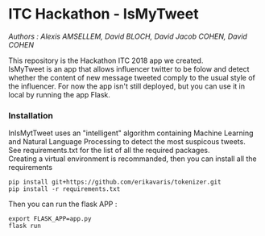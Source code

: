 # ITC Hackathon - IsMyTweet



*Authors : Alexis AMSELLEM, David BLOCH, David Jacob COHEN, David COHEN*

This repository is the Hackathon ITC 2018 app we created.  
IsMyTweet is an app that allows influencer twitter to be folow and detect whether the content of new message tweeted comply to the usual style of the influencer.
For now the app isn't still deployed, but you can use it in local by running the app Flask.  
 

### Installation   
InIsMytTweet uses an "intelligent" algorithm containing  Machine Learning and Natural Language Processing to detect the most suspicous tweets.  
See requirements.txt for the list of all the required packages.  
Creating a virtual environment is recommanded, then you can install all the requirements  
```
pip install git+https://github.com/erikavaris/tokenizer.git  
pip install -r requirements.txt
```  
Then you can run the flask APP : 
```
export FLASK_APP=app.py
flask run
```  